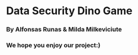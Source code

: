 # Data Security Dino Game

### By Alfonsas Runas & Milda Milkeviciute

### We hope you enjoy our project:)
